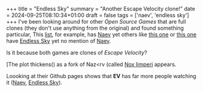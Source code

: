 +++
title = "Endless Sky"
summary = "Another Escape Velocity clone!"
date = 2024-09-25T08:10:34+01:00
draft = false
tags = ['naev', 'endless sky']
+++
I've been looking around for other *Open Source Games* that are full clones (they don't use anything from the original) and found something particular,
This [list](https://github.com/bobeff/open-source-games?tab=readme-ov-file#role-playing-games), for example, has [Naev](https://naev.org/) yet others like [this one](https://www.technorms.com/71807/best-open-source-games) or [this one](https://en.wikipedia.org/wiki/List_of_open-source_video_games) have [Endless Sky](https://endless-sky.github.io/) yet no mention of [Naev](https://naev.org/).

Is it because both games are clones of *Escape Velocity*?

[The plot thickens() as a fork of Naz<rv (called [Nox Iimperi](https://github.com/Kinniken/NoxImperii) appears.

Loooking at their Github pages shows that **EV** has far more people watching it ([Naev](https://github.com/naev/naev), [Endless Sky](https://github.com/endless-sky/endless-sky)).
